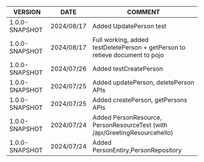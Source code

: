 | VERSION | DATE | COMMENT |
|--|--|--|
|1.0.0-SNAPSHOT| 2024/08/17| Added UpdatePerson test|
|1.0.0-SNAPSHOT| 2024/08/17| Full working, added testDeletePerson + getPerson to retieve document to pojo|
|1.0.0-SNAPSHOT| 2024/07/26| Added testCreatePerson|
|1.0.0-SNAPSHOT| 2024/07/25| Added updatePerson, deletePerson APIs|
|1.0.0-SNAPSHOT| 2024/07/25| Added createPerson, getPersons APIs|
|1.0.0-SNAPSHOT| 2024/07/24 | Added PersonResource, PersonResourceTest (with /api/GreetingResourcehello) |
|1.0.0-SNAPSHOT| 2024/07/24 | Added PersonEntiry,PersonRepository|